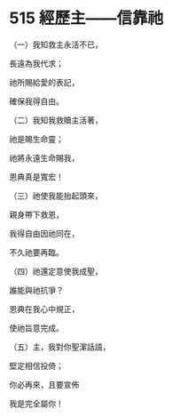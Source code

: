# 515 經歷主——信靠祂

（一）我知救主永活不已，

長遠為我代求；

祂所賜給愛的表記，

確保我得自由。

（二）我知我救贖主活著，

祂是賜生命靈；

祂將永遠生命賜我，

恩典真是寬宏！

（三）祂使我能抬起頭來，

親身帶下救恩，

我得自由因祂同在，

不久祂要再臨。

（四）祂還定意使我成聖，

誰能與祂抗爭？

恩典在我心中規正，

使祂旨意完成。

（五）主，我對你聖潔話語，

堅定相信投倚；

你必再來，且要宣佈

我是完全屬你！

